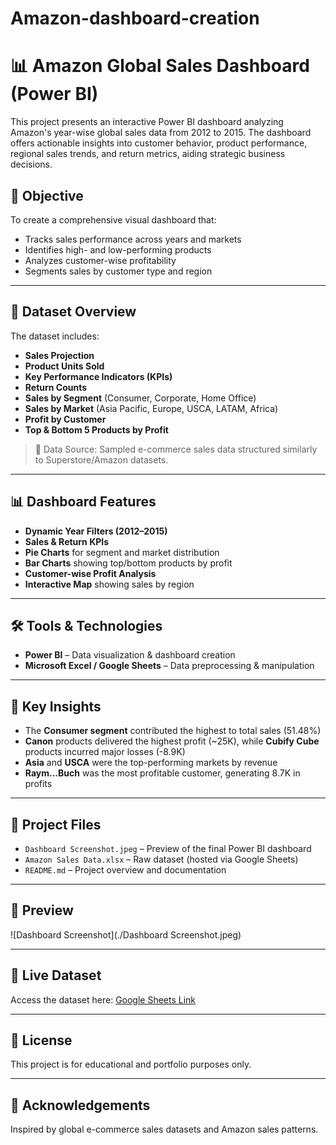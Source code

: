 # Amazon-dashboard-creation
# 📊 Amazon Global Sales Dashboard (Power BI)

This project presents an interactive Power BI dashboard analyzing Amazon's year-wise global sales data from 2012 to 2015. The dashboard offers actionable insights into customer behavior, product performance, regional sales trends, and return metrics, aiding strategic business decisions.

## 📌 Objective

To create a comprehensive visual dashboard that:
- Tracks sales performance across years and markets
- Identifies high- and low-performing products
- Analyzes customer-wise profitability
- Segments sales by customer type and region

---

## 📁 Dataset Overview

The dataset includes:
- **Sales Projection**
- **Product Units Sold**
- **Key Performance Indicators (KPIs)**
- **Return Counts**
- **Sales by Segment** (Consumer, Corporate, Home Office)
- **Sales by Market** (Asia Pacific, Europe, USCA, LATAM, Africa)
- **Profit by Customer**
- **Top & Bottom 5 Products by Profit**

> 📌 Data Source: Sampled e-commerce sales data structured similarly to Superstore/Amazon datasets.

---

## 📊 Dashboard Features

- **Dynamic Year Filters (2012–2015)**
- **Sales & Return KPIs**
- **Pie Charts** for segment and market distribution
- **Bar Charts** showing top/bottom products by profit
- **Customer-wise Profit Analysis**
- **Interactive Map** showing sales by region

---

## 🛠 Tools & Technologies

- **Power BI** – Data visualization & dashboard creation
- **Microsoft Excel / Google Sheets** – Data preprocessing & manipulation

---

## 🧠 Key Insights

- The **Consumer segment** contributed the highest to total sales (51.48%)
- **Canon** products delivered the highest profit (~25K), while **Cubify Cube** products incurred major losses (-8.9K)
- **Asia** and **USCA** were the top-performing markets by revenue
- **Raym...Buch** was the most profitable customer, generating 8.7K in profits

---

## 📂 Project Files

- `Dashboard Screenshot.jpeg` – Preview of the final Power BI dashboard
- `Amazon Sales Data.xlsx` – Raw dataset (hosted via Google Sheets)
- `README.md` – Project overview and documentation

---

## 📎 Preview

![Dashboard Screenshot](./Dashboard Screenshot.jpeg)

---

## 🔗 Live Dataset

Access the dataset here: [Google Sheets Link](https://docs.google.com/spreadsheets/d/1Zk7O-NUWbASBKE949knkmFvMh--4U4GR/edit?gid=1634348971#gid=1634348971)

---

## 🧾 License

This project is for educational and portfolio purposes only.

---

## 🙌 Acknowledgements

Inspired by global e-commerce sales datasets and Amazon sales patterns.
